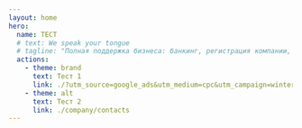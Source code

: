 ```yaml
---
layout: home
hero:
  name: ТЕСТ
  # text: We speak your tongue
  # tagline: "Полная поддержка бизнеса: банкинг, регистрация компании, визы. Без предоплаты – оплата только после одобрения."
  actions:
    - theme: brand
      text: Тест 1
      link: ./?utm_source=google_ads&utm_medium=cpc&utm_campaign=winter_2025
    - theme: alt
      text: Тест 2
      link: ./company/contacts
---
```


